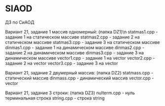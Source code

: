 # SIAOD
ДЗ по СиАОД

Вариант 21, задание 1 массив одномерный: (папка DZ1)\n
statmas1.cpp - задание 1 на статическом массиве
statmas2.cpp - задание 2 на статическом массиве
statmas3.cpp - задание 3 на статическом массиве
dinmas1.cpp - задание 1 на динамическом массиве
dinmas2.cpp - задание 2 на динамическом массиве
dinmas3.cpp - задание 3 на динамическом массиве
vector1.cpp - задание 1 на vector
vector2.cpp - задание 2 на vector
vector3.cpp - задание 3 на vector


Вариант 21, задание 2 двумерный массив: (папка DZ2)
statmass.cpp - статический массив
dinmass.cpp - динамический массив
vector.cpp - vector

Вариант 21, задание 3 строки: (папка DZ3)
nulterm.cpp - нуль терминальная строка
string.cpp - строка string
